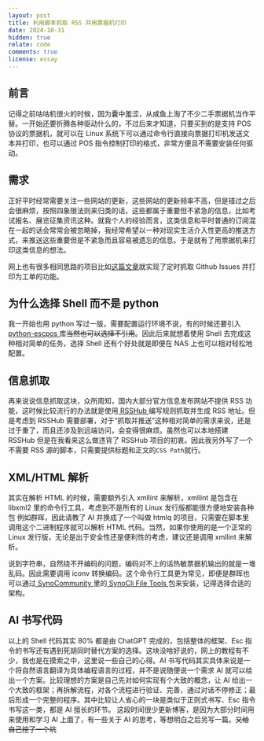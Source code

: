 ```yaml
---
layout: post
title: 利用脚本抓取 RSS 并用票据机打印
date: 2024-10-31
hidden: true
relate: code
comments: true
license: essay
---
```


## 前言

记得之前咕咕机很火的时候，因为囊中羞涩，从咸鱼上淘了不少二手票据机当作平替。一开始还要折腾各种驱动什么的，不过后来才知道，只要买到的是支持 POS 协议的票据机，就可以在 Linux 系统下可以通过命令行直接向票据打印机发送文本并打印，也可以通过 POS 指令控制打印的格式，非常方便且不需要安装任何驱动。

## 需求

正好平时经常需要关注一些网站的更新，这些网站的更新频率不高，但是错过之后会很麻烦，按照四象限法则来归类的话，这些都属于重要但不紧急的信息，比如考试报名、展览征集资讯这种。就我个人的经验而言，这类信息和平时普通的订阅混在一起的话会常常会被忽略掉，我经常希望以一种对现实生活介入性更高的推送方式，来推送这些重要但是不紧急而且容易被遗忘的信息。于是就有了用票据机来打印这类信息的想法。

网上也有很多相同思路的项目比如[这篇文章](https://aschmelyun.com/blog/i-built-receipt-printer-for-github-issues/)就实现了定时抓取 Github Issues 并打印为工单的功能。

## 为什么选择 Shell 而不是 python

我一开始也用 python 写过一版，需要配置运行环境不说，有的时候还要引入[ python-escpos ](https://python-escpos.readthedocs.io/en/latest/)库<del class="block" title="你知道的太多了" datetime="20200124" ontouchstart=''>当然也可以选择不引用</del>。因此后来就想着使用 Shell 去完成这种相对简单的任务，选择 Shell 还有个好处就是即便在 NAS 上也可以相对轻松地配置。

## 信息抓取

再来说说信息抓取这块，众所周知，国内大部分官方信息发布网站不提供 RSS 功能，这时候比较流行的办法就是使用[ RSSHub ](https://rsshub.app/)编写规则抓取并生成 RSS 地址。但是考虑到 RSSHub 需要部署，对于“抓取并推送”这种相对简单的需求来说，还是过于重了，而且还涉及到远端访问，会变得很麻烦。虽然也可以本地搭建 RSSHub 但是在我看来这么做违背了 RSSHub 项目的初衷。因此我另外写了一个不需要 RSS 源的脚本，只需要提供标题和正文的`CSS Path`就行。

## XML/HTML 解析

其实在解析 HTML 的时候，需要额外引入 xmllint 来解析，xmllint 是包含在 libxml2 里的命令行工具，考虑到不是所有的 Linux 发行版都能很方便地安装各种包 例如群晖，因此请教了 AI 并换成了一个叫做 htmlq 的项目，只需要在脚本里调用这个二进制程序就可以解析 HTML 代码。当然，如果你使用的是一个正常的 Linux 发行版，无论是出于安全性还是便利性的考虑，建议还是调用 xmllint 来解析。

说到字符串，自然绕不开编码的问题，编码对不上的话热敏票据机输出的就是一堆乱码。因此需要调用 iconv 转换编码。这个命令行工具更为常见，即便是群晖也可以通过[ SynoCommunity ](https://synocommunity.com/)里的[ SynoCli File Tools ](https://synocommunity.com/package/synocli-file/)包来安装，记得选择合适的架构。

## AI 书写代码

以上的 Shell 代码其实 80% 都是由 ChatGPT 完成的，包括整体的框架、Esc 指令的书写还有遇到死胡同时替代方案的选择。这块没啥好说的，网上的教程有不少，我也是在摸索之中，这里说一些自己的心得。AI 书写代码其实具体来说是一个将自然语言翻译为具体编程语言的过程，并不是说随便说一个需求 AI 就可以给出一个方案。比较理想的方案是自己先对如何实现有个大致的概念，让 AI 给出一个大致的框架；再拆解流程，对各个流程进行验证、完善，通过对话不停修正；最后形成一个完整的程序。其中比较让人省心的一块是类似于正则式书写、Esc 指令书写这一类，都是 AI 擅长的环节。
这段时间很少更新博客，是因为大部分时间用来使用和学习 AI 上面了，有一些关于 AI 的思考，等想明白之后另写一篇。<del class="block" title="你知道的太多了" datetime="20200124" ontouchstart=''>又给自己挖了一个坑</del>